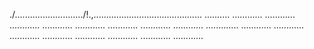 ./.........................../!.,........................................... ..........
............
............
............
............
............
............
............
............
.............
............
............
............
............
............
............
............
............


